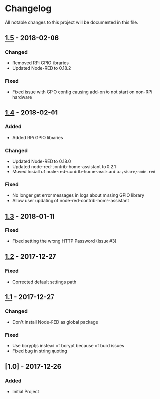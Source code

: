 # Changelog
All notable changes to this project will be documented in this file.

## [1.5] - 2018-02-06
### Changed
- Removed RPi GPIO libraries
- Updated Node-RED to 0.18.2

### Fixed
- Fixed issue with GPIO config causing add-on to not start on non-RPi hardware

## [1.4] - 2018-02-01
### Added
- Added RPi GPIO libraries

### Changed
- Updated Node-RED to 0.18.0
- Updated node-red-contrib-home-assistant to 0.2.1
- Moved install of node-red-contrib-home-assistant to `/share/node-red`

### Fixed
- No longer get error messages in logs about missing GPIO library
- Allow user updating of node-red-contrib-home-assistant

## [1.3] - 2018-01-11
### Fixed
- Fixed setting the wrong HTTP Password (Issue #3)

## [1.2] - 2017-12-27
### Fixed
- Corrected default settings path

## [1.1] - 2017-12-27
### Changed
- Don't install Node-RED as global package

### Fixed
- Use bcryptjs instead of bcrypt because of build issues
- Fixed bug in string quoting

## [1.0] - 2017-12-26
### Added
- Initial Project

[1.5]: https://github.com/korylprince/hassio-node-red/compare/1.4...1.5
[1.4]: https://github.com/korylprince/hassio-node-red/compare/1.3...1.4
[1.3]: https://github.com/korylprince/hassio-node-red/compare/1.2...1.3
[1.2]: https://github.com/korylprince/hassio-node-red/compare/1.1...1.2
[1.1]: https://github.com/korylprince/hassio-node-red/compare/1.0...1.1
